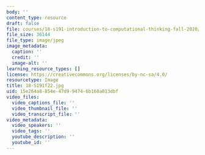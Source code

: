```yaml
---
body: ''
content_type: resource
draft: false
file: courses/18-s191-introduction-to-computational-thinking-fall-2020/18-s191f22.jpg
file_size: 36144
file_type: image/jpeg
image_metadata:
  caption: ''
  credit: ''
  image-alt: ''
learning_resource_types: []
license: https://creativecommons.org/licenses/by-nc-sa/4.0/
resourcetype: Image
title: 18-S191f22.jpg
uid: 15e264a8-854e-47d9-9474-6b160a013dbf
video_files:
  video_captions_file: ''
  video_thumbnail_file: ''
  video_transcript_file: ''
video_metadata:
  video_speakers: ''
  video_tags: ''
  youtube_description: ''
  youtube_id: ''
---
```

